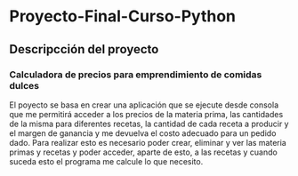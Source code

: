 # Proyecto-Final-Curso-Python
## Descripcción del proyecto
### Calculadora de precios para emprendimiento de comidas dulces
El poyecto se basa en crear una aplicación que se ejecute desde consola que me permitirá
acceder a los precios de la materia prima, las cantidades de la misma para diferentes recetas,
la cantidad de cada receta a producir y el margen de ganancia y me devuelva el costo adecuado
para un pedido dado.
Para realizar esto es necesario poder crear, eliminar y ver las materia primas y recetas
y poder acceder, aparte de esto, a las recetas y cuando suceda esto el programa me calcule
lo que necesito.
